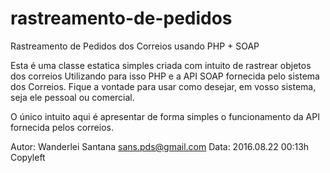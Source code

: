 # rastreamento-de-pedidos
Rastreamento de Pedidos dos Correios usando PHP + SOAP

Esta é uma classe estatica simples criada com intuito de rastrear objetos dos correios 
Utilizando para isso PHP e a API SOAP fornecida pelo sistema dos Correios.
Fique a vontade para usar como desejar, em vosso sistema, seja 
ele pessoal ou comercial. 

O único intuito aqui é apresentar de forma simples o 
funcionamento da API fornecida pelos correios.

Autor: Wanderlei Santana <sans.pds@gmail.com>
Data: 2016.08.22 00:13h
Copyleft
